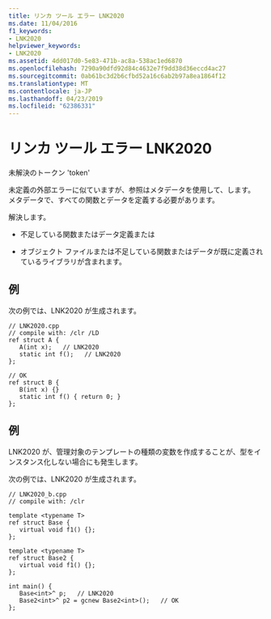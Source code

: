 ```yaml
---
title: リンカ ツール エラー LNK2020
ms.date: 11/04/2016
f1_keywords:
- LNK2020
helpviewer_keywords:
- LNK2020
ms.assetid: 4dd017d0-5e83-471b-ac8a-538ac1ed6870
ms.openlocfilehash: 7290a90dfd92d84c4632e7f9dd38d36eccd4ac27
ms.sourcegitcommit: 0ab61bc3d2b6cfbd52a16c6ab2b97a8ea1864f12
ms.translationtype: MT
ms.contentlocale: ja-JP
ms.lasthandoff: 04/23/2019
ms.locfileid: "62386331"
---
```

# <a name="linker-tools-error-lnk2020"></a>リンカ ツール エラー LNK2020

未解決のトークン 'token'

未定義の外部エラーに似ていますが、参照はメタデータを使用して、します。 メタデータで、すべての関数とデータを定義する必要があります。

解決します。

- 不足している関数またはデータ定義または

- オブジェクト ファイルまたは不足している関数またはデータが既に定義されているライブラリが含まれます。

## <a name="example"></a>例

次の例では、LNK2020 が生成されます。

```
// LNK2020.cpp
// compile with: /clr /LD
ref struct A {
   A(int x);   // LNK2020
   static int f();   // LNK2020
};

// OK
ref struct B {
   B(int x) {}
   static int f() { return 0; }
};
```

## <a name="example"></a>例

LNK2020 が、管理対象のテンプレートの種類の変数を作成することが、型をインスタンス化しない場合にも発生します。

次の例では、LNK2020 が生成されます。

```
// LNK2020_b.cpp
// compile with: /clr

template <typename T>
ref struct Base {
   virtual void f1() {};
};

template <typename T>
ref struct Base2 {
   virtual void f1() {};
};

int main() {
   Base<int>^ p;   // LNK2020
   Base2<int>^ p2 = gcnew Base2<int>();   // OK
};
```